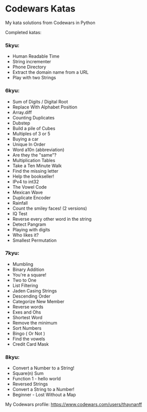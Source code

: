 # Codewars Katas
 My kata solutions from Codewars in Python

Completed katas:

### 5kyu:
- Human Readable Time
- String incrementer
- Phone Directory
- Extract the domain name from a URL
- Play with two Strings

### 6kyu:
- Sum of Digits / Digital Root
- Replace With Alphabet Position
- Array.diff
- Counting Duplicates
- Dubstep
- Build a pile of Cubes
- Multiples of 3 or 5
- Buying a car
- Unique In Order
- Word a10n (abbreviation)
- Are they the "same"?
- Multiplication Tables
- Take a Ten Minute Walk
- Find the missing letter
- Help the bookseller!
- IPv4 to int32
- The Vowel Code
- Mexican Wave
- Duplicate Encoder
- Rainfall
- Count the smiley faces! (2 versions)
- IQ Test
- Reverse every other word in the string
- Detect Pangram
- Playing with digits
- Who likes it?
- Smallest Permutation


### 7kyu:
- Mumbling
- Binary Addition
- You're a square!
- Two to One
- List Filtering
- Jaden Casing Strings
- Descending Order
- Categorize New Member
- Reverse words
- Exes and Ohs
- Shortest Word
- Remove the minimum
- Sort Numbers
- Bingo ( Or Not )
- Find the vowels
- Credit Card Mask

### 8kyu:
- Convert a Number to a String!
- Square(n) Sum
- Function 1 - hello world
- Reversed Strings
- Convert a String to a Number!
- Beginner - Lost Without a Map

My Codewars profile: https://www.codewars.com/users/thaynanff
